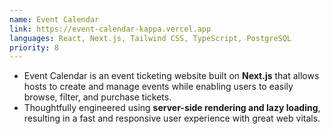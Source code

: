 ```yaml
---
name: Event Calendar
link: https://event-calendar-kappa.vercel.app
languages: React, Next.js, Tailwind CSS, TypeScript, PostgreSQL
priority: 8
---
```


-   Event Calendar is an event ticketing website built on **Next.js** that allows hosts to create and manage events while enabling users to easily browse, filter, and purchase tickets.
-   Thoughtfully engineered using **server-side rendering and lazy loading**, resulting in a fast and responsive user experience with great web vitals.
